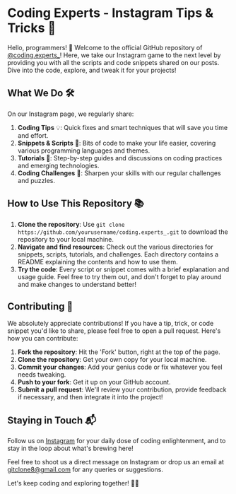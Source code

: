 
# Coding Experts - Instagram Tips & Tricks 🚀

Hello, programmers! 👋 Welcome to the official GitHub repository of [@coding.experts_](https://www.instagram.com/coding.experts_/)! Here, we take our Instagram game to the next level by providing you with all the scripts and code snippets shared on our posts. Dive into the code, explore, and tweak it for your projects!

## What We Do 🛠️

On our Instagram page, we regularly share:
1. **Coding Tips** 💡: Quick fixes and smart techniques that will save you time and effort.
2. **Snippets & Scripts** 📃: Bits of code to make your life easier, covering various programming languages and themes.
3. **Tutorials** 🎥: Step-by-step guides and discussions on coding practices and emerging technologies.
4. **Coding Challenges** 🧠: Sharpen your skills with our regular challenges and puzzles.

## How to Use This Repository 📚

1. **Clone the repository**: Use `git clone https://github.com/yourusername/coding.experts_.git` to download the repository to your local machine.
2. **Navigate and find resources**: Check out the various directories for snippets, scripts, tutorials, and challenges. Each directory contains a README explaining the contents and how to use them.
3. **Try the code**: Every script or snippet comes with a brief explanation and usage guide. Feel free to try them out, and don't forget to play around and make changes to understand better!

## Contributing 🤝

We absolutely appreciate contributions! If you have a tip, trick, or code snippet you'd like to share, please feel free to open a pull request. Here's how you can contribute:

1. **Fork the repository**: Hit the 'Fork' button, right at the top of the page.
2. **Clone the repository**: Get your own copy for your local machine.
3. **Commit your changes**: Add your genius code or fix whatever you feel needs tweaking.
4. **Push to your fork**: Get it up on your GitHub account.
5. **Submit a pull request**: We'll review your contribution, provide feedback if necessary, and then integrate it into the project!

## Staying in Touch 📬

Follow us on [Instagram](https://www.instagram.com/coding.experts_/) for your daily dose of coding enlightenment, and to stay in the loop about what's brewing here!

Feel free to shoot us a direct message on Instagram or drop us an email at [gitclone8@gmail.com](mailto:gitclone8@gmail.com) for any queries or suggestions.

Let's keep coding and exploring together! 🚀✨
